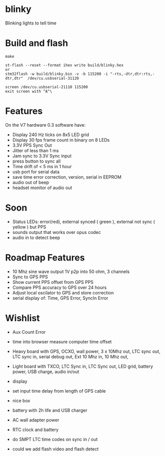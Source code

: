 # blinky

Blinking lights to tell time

# Build and flash

```
make 

st-flash --reset --format ihex write build/blinky.hex
or
stm32flash -w build/blinky.bin -v -b 115200 -i "-rts,-dtr,dtr:rts,-dtr,dtr"  /dev/cu.usbserial-31120

screen /dev/cu.usbserial-21110 115200
exit screen with ^A^\
```


# Features 

On the V7 hardware 0.3 software have:

* Display 240 Hz ticks on 8x5 LED grid 
* Display 30 fps frame count in binary on 8 LEDs
* 3.3V PPS Sync Out 
* Jitter of less than 1 ms
* Jam sync to 3.3V Sync input
* press button to sync all 
* Time drift of < 5 ms in 1 hour 
* usb port for serial data 
* save time error correction, version, serial in EEPROM
* audio out of beep 
* headset monitor of audio out 

# Soon 

* Status LEDs: error(red), external synced ( green ), external not sync (
  yellow ) but PPS 
* sounds output that works over opus codec
* audio in to detect beep 

# Roadmap Features 

* 10 Mhz sine wave output 1V p2p into 50 ohm, 3 channels 
* Sync to GPS PPS 
* Show current PPS offset from GPS PPS
* Compare PPS accuracy to GPS over 24 hours 
* Adjust local oscilator to GPS and store correction 
* serial display of: Time, GPS Error, SyncIn Error



# Wishlist

* Aux Count Error

* time into browser measure computer time offset 

* Heavy board with GPS, OCXO, wall power, 3 x 10Mhz out, LTC sync out, LTC
  sync in, serial debug out, Ext 10 Mhz in, 10 Mhz out,
* Light board with TXCO, LTC Sync in, LTC Sync out, LED grid, 
  battery power, USB charge, audio in/out
* display
* set input time delay from length of GPS cable
* nice box
* battery with 2h life and USB charger
* AC wall adapter power
* RTC clock and battery 
* do SMPT LTC time codes on sync in / out 

* could we add flash video and flash detect 

